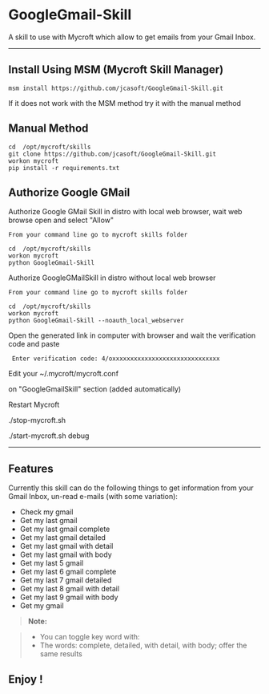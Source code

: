 GoogleGmail-Skill
===================

A skill to use with Mycroft which allow to get emails from your Gmail Inbox.

----------


Install Using MSM (Mycroft Skill Manager)
-------------------

    msm install https://github.com/jcasoft/GoogleGmail-Skill.git


If it does not work with the MSM method try it with the manual method


Manual Method
-------------------

    cd  /opt/mycroft/skills
    git clone https://github.com/jcasoft/GoogleGmail-Skill.git
    workon mycroft
    pip install -r requirements.txt


Authorize Google GMail
-------------------

Authorize Google GMail Skill in distro with local web browser, wait web browse open and select "Allow"

    From your command line go to mycroft skills folder

    cd  /opt/mycroft/skills
    workon mycroft
    python GoogleGmail-Skill

	
Authorize GoogleGMailSkill in distro without local web browser

    From your command line go to mycroft skills folder

    cd  /opt/mycroft/skills
    workon mycroft
    python GoogleGmail-Skill --noauth_local_webserver

Open the generated link in computer with browser and wait the verification code and paste

     Enter verification code: 4/oxxxxxxxxxxxxxxxxxxxxxxxxxxxxxx   




Edit your ~/.mycroft/mycroft.conf

on "GoogleGmailSkill" section (added automatically)

Restart Mycroft

./stop-mycroft.sh

./start-mycroft.sh debug


----------


Features
--------------------

Currently this skill can do the following things to get information from your Gmail Inbox, un-read e-mails (with some variation):

- Check my gmail
- Get my last gmail
- Get my last gmail complete 
- Get my last gmail detailed
- Get my last gmail with detail 
- Get my last gmail with body   
- Get my last 5 gmail
- Get my last 6 gmail complete 
- Get my last 7 gmail detailed
- Get my last 8 gmail with detail 
- Get my last 9 gmail with body
- Get my gmail


> **Note:**

> - You can toggle key word with:
> - The words: complete, detailed, with detail, with body; offer the same results




**Enjoy !**
--------
